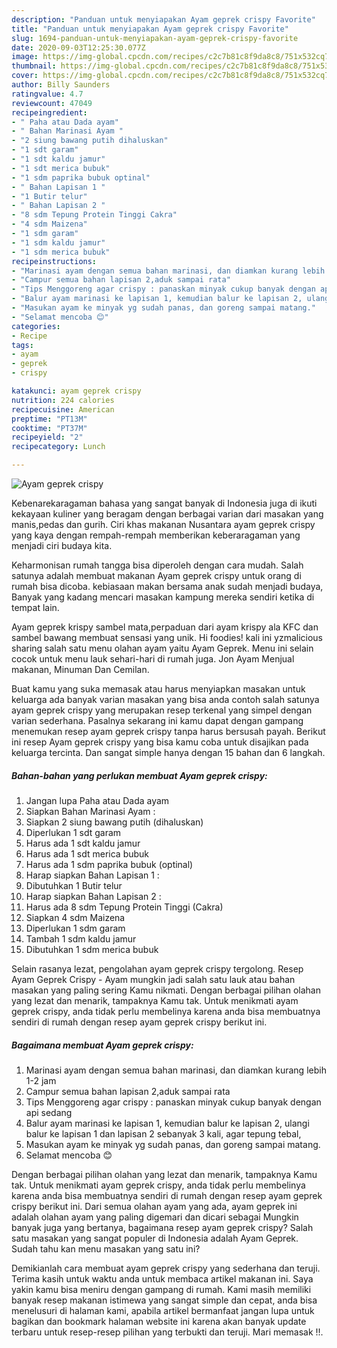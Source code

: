```yaml
---
description: "Panduan untuk menyiapakan Ayam geprek crispy Favorite"
title: "Panduan untuk menyiapakan Ayam geprek crispy Favorite"
slug: 1694-panduan-untuk-menyiapakan-ayam-geprek-crispy-favorite
date: 2020-09-03T12:25:30.077Z
image: https://img-global.cpcdn.com/recipes/c2c7b81c8f9da8c8/751x532cq70/ayam-geprek-crispy-foto-resep-utama.jpg
thumbnail: https://img-global.cpcdn.com/recipes/c2c7b81c8f9da8c8/751x532cq70/ayam-geprek-crispy-foto-resep-utama.jpg
cover: https://img-global.cpcdn.com/recipes/c2c7b81c8f9da8c8/751x532cq70/ayam-geprek-crispy-foto-resep-utama.jpg
author: Billy Saunders
ratingvalue: 4.7
reviewcount: 47049
recipeingredient:
- " Paha atau Dada ayam"
- " Bahan Marinasi Ayam "
- "2 siung bawang putih dihaluskan"
- "1 sdt garam"
- "1 sdt kaldu jamur"
- "1 sdt merica bubuk"
- "1 sdm paprika bubuk optinal"
- " Bahan Lapisan 1 "
- "1 Butir telur"
- " Bahan Lapisan 2 "
- "8 sdm Tepung Protein Tinggi Cakra"
- "4 sdm Maizena"
- "1 sdm garam"
- "1 sdm kaldu jamur"
- "1 sdm merica bubuk"
recipeinstructions:
- "Marinasi ayam dengan semua bahan marinasi, dan diamkan kurang lebih 1-2 jam"
- "Campur semua bahan lapisan 2,aduk sampai rata"
- "Tips Menggoreng agar crispy : panaskan minyak cukup banyak dengan api sedang"
- "Balur ayam marinasi ke lapisan 1, kemudian balur ke lapisan 2, ulangi balur ke lapisan 1 dan lapisan 2 sebanyak 3 kali, agar tepung tebal,"
- "Masukan ayam ke minyak yg sudah panas, dan goreng sampai matang."
- "Selamat mencoba 😊"
categories:
- Recipe
tags:
- ayam
- geprek
- crispy

katakunci: ayam geprek crispy 
nutrition: 224 calories
recipecuisine: American
preptime: "PT13M"
cooktime: "PT37M"
recipeyield: "2"
recipecategory: Lunch

---
```



![Ayam geprek crispy](https://img-global.cpcdn.com/recipes/c2c7b81c8f9da8c8/751x532cq70/ayam-geprek-crispy-foto-resep-utama.jpg)

Kebenarekaragaman bahasa yang sangat banyak di Indonesia juga di ikuti kekayaan kuliner yang beragam dengan berbagai varian dari masakan yang manis,pedas dan gurih. Ciri khas makanan Nusantara ayam geprek crispy yang kaya dengan rempah-rempah memberikan keberaragaman yang menjadi ciri budaya kita.


Keharmonisan rumah tangga bisa diperoleh dengan cara mudah. Salah satunya adalah membuat makanan Ayam geprek crispy untuk orang di rumah bisa dicoba. kebiasaan makan bersama anak sudah menjadi budaya, Banyak yang kadang mencari masakan kampung mereka sendiri ketika di tempat lain.

Ayam geprek krispy sambel mata,perpaduan dari ayam krispy ala KFC dan sambel bawang membuat sensasi yang unik. Hi foodies! kali ini yzmalicious sharing salah satu menu olahan ayam yaitu Ayam Geprek. Menu ini selain cocok untuk menu lauk sehari-hari di rumah juga. Jon Ayam Menjual makanan, Minuman Dan Cemilan.

Buat kamu yang suka memasak atau harus menyiapkan masakan untuk keluarga ada banyak varian masakan yang bisa anda contoh salah satunya ayam geprek crispy yang merupakan resep terkenal yang simpel dengan varian sederhana. Pasalnya sekarang ini kamu dapat dengan gampang menemukan resep ayam geprek crispy tanpa harus bersusah payah.
Berikut ini resep Ayam geprek crispy yang bisa kamu coba untuk disajikan pada keluarga tercinta. Dan sangat simple hanya dengan 15 bahan dan 6 langkah.


<!--inarticleads1-->

##### Bahan-bahan yang perlukan membuat Ayam geprek crispy:

1. Jangan lupa  Paha atau Dada ayam
1. Siapkan  Bahan Marinasi Ayam :
1. Siapkan 2 siung bawang putih (dihaluskan)
1. Diperlukan 1 sdt garam
1. Harus ada 1 sdt kaldu jamur
1. Harus ada 1 sdt merica bubuk
1. Harus ada 1 sdm paprika bubuk (optinal)
1. Harap siapkan  Bahan Lapisan 1 :
1. Dibutuhkan 1 Butir telur
1. Harap siapkan  Bahan Lapisan 2 :
1. Harus ada 8 sdm Tepung Protein Tinggi (Cakra)
1. Siapkan 4 sdm Maizena
1. Diperlukan 1 sdm garam
1. Tambah 1 sdm kaldu jamur
1. Dibutuhkan 1 sdm merica bubuk


Selain rasanya lezat, pengolahan ayam geprek crispy tergolong. Resep Ayam Geprek Crispy - Ayam mungkin jadi salah satu lauk atau bahan masakan yang paling sering Kamu nikmati. Dengan berbagai pilihan olahan yang lezat dan menarik, tampaknya Kamu tak. Untuk menikmati ayam geprek crispy, anda tidak perlu membelinya karena anda bisa membuatnya sendiri di rumah dengan resep ayam geprek crispy berikut ini. 

<!--inarticleads2-->

##### Bagaimana membuat  Ayam geprek crispy:

1. Marinasi ayam dengan semua bahan marinasi, dan diamkan kurang lebih 1-2 jam
1. Campur semua bahan lapisan 2,aduk sampai rata
1. Tips Menggoreng agar crispy : panaskan minyak cukup banyak dengan api sedang
1. Balur ayam marinasi ke lapisan 1, kemudian balur ke lapisan 2, ulangi balur ke lapisan 1 dan lapisan 2 sebanyak 3 kali, agar tepung tebal,
1. Masukan ayam ke minyak yg sudah panas, dan goreng sampai matang.
1. Selamat mencoba 😊


Dengan berbagai pilihan olahan yang lezat dan menarik, tampaknya Kamu tak. Untuk menikmati ayam geprek crispy, anda tidak perlu membelinya karena anda bisa membuatnya sendiri di rumah dengan resep ayam geprek crispy berikut ini. Dari semua olahan ayam yang ada, ayam geprek ini adalah olahan ayam yang paling digemari dan dicari sebagai Mungkin banyak juga yang bertanya, bagaimana resep ayam geprek crispy? Salah satu masakan yang sangat populer di Indonesia adalah Ayam Geprek. Sudah tahu kan menu masakan yang satu ini? 

Demikianlah cara membuat ayam geprek crispy yang sederhana dan teruji. Terima kasih untuk waktu anda untuk membaca artikel makanan ini. Saya yakin kamu bisa meniru dengan gampang di rumah. Kami masih memiliki banyak resep makanan istimewa yang sangat simple dan cepat, anda bisa menelusuri di halaman kami, apabila artikel bermanfaat jangan lupa untuk bagikan dan bookmark halaman website ini karena akan banyak update terbaru untuk resep-resep pilihan yang terbukti dan teruji. Mari memasak !!. 
